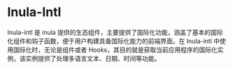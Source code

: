 # Inula-Intl

Inula-intl 是 inula 提供的生态组件，主要提供了国际化功能，涵盖了基本的国际化组件和钩子函数，便于用户构建具备国际化能力的前端界面。在 Inula-intl 中使用国际化时，无论是组件或者 Hooks，其目的就是获取当前应用程序的国际化实例，该实例提供了处理多语言文本、日期、时间等功能。
